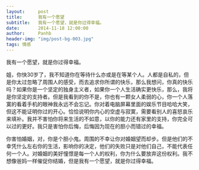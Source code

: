 ```yaml
---
layout:     post
title:      我有一个愿望
subtitle:   我有一个愿望，就是你过得幸福。
date:       2014-11-18 12:00:00
author:     Panhb
header-img: "img/post-bg-003.jpg"
tags: 情感
---
```


我有一个愿望，就是你过得幸福。  

姐，你快30岁了，我不知道你在等待什么亦或是在等某个人。人都是自私的，但是你太过忽略了周围人的感受，而去追求你所谓的快乐，那么我想问，你真的快乐吗？如果你是一个坚定的独身主义者，如果你一个人生活确实更快乐，那么，我将是你坚定的支持者。但是我看到的你不是，你也有一颗女人柔弱的心，你一个人落寞的看着手机的眼神我永远不会忘记。你对着电脑屏幕里面的娱乐节目哈哈大笑，但这不能证明你过的开心。恰恰说明你内心的空虚与寂寞，需要看别人的喜怒哀乐来填补。我并不害怕你将来生活的不如意，以你的能力还有家里的支持，你完全可以过的更好。我只是害怕你后悔，后悔因为现在的胆小而错过的幸福。  

你害怕婚姻，对，你是个胆小鬼。周围的不幸让你对婚姻望而却步。但是他们的不幸凭什么左右你的生活，影响你的决定，他们的失败只是对他们自己，不能代表任何一个人。对婚姻的美好憧憬是每一个人的权利，你为什么要放弃这份权利。我不想像爸妈一样催促你结婚，但是我有一个愿望，就是你过得幸福。

